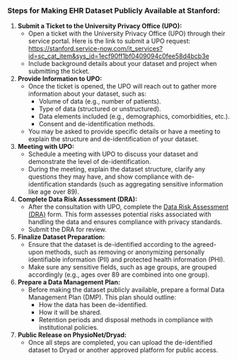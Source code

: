 ### Steps for Making EHR Dataset Publicly Available at Stanford:

1. **Submit a Ticket to the University Privacy Office (UPO):**
    - Open a ticket with the University Privacy Office (UPO) through their service portal. Here is the link to submit a UPO request:
     https://stanford.service-now.com/it_services?id=sc_cat_item&sys_id=1ecf90ff1bf0409094c0fee58d4bcb3e
    - Include background details about your dataset and project when submitting the ticket.
2. **Provide Information to UPO:**
    - Once the ticket is opened, the UPO will reach out to gather more information about your dataset, such as:
        - Volume of data (e.g., number of patients).
        - Type of data (structured or unstructured).
        - Data elements included (e.g., demographics, comorbidities, etc.).
        - Consent and de-identification methods.
    - You may be asked to provide specific details or have a meeting to explain the structure and de-identification of your dataset.
3. **Meeting with UPO:**
    - Schedule a meeting with UPO to discuss your dataset and demonstrate the level of de-identification.
    - During the meeting, explain the dataset structure, clarify any questions they may have, and show compliance with de-identification standards (such as aggregating sensitive information like age over 89).
4. **Complete Data Risk Assessment (DRA):**
    - After the consultation with UPO, complete the [Data Risk Assessment (DRA)](https://uit.stanford.edu/security/dra) form. This form assesses potential risks associated with handling the data and ensures compliance with privacy standards.
    - Submit the DRA for review.
5. **Finalize Dataset Preparation:**
    - Ensure that the dataset is de-identified according to the agreed-upon methods, such as removing or anonymizing personally identifiable information (PII) and protected health information (PHI).
    - Make sure any sensitive fields, such as age groups, are grouped accordingly (e.g., ages over 89 are combined into one group).
6. **Prepare a Data Management Plan:**
    - Before making the dataset publicly available, prepare a formal Data Management Plan (DMP). This plan should outline:
        - How the data has been de-identified.
        - How it will be shared.
        - Retention periods and disposal methods in compliance with institutional policies.
7. **Public Release on PhysioNet/Dryad:**
    - Once all steps are completed, you can upload the de-identified dataset to Dryad or another approved platform for public access.
